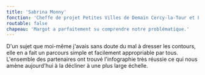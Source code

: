 ```yaml
---
title: 'Sabrina Monny'
fonction: 'Cheffe de projet Petites Villes de Demain Cercy-la-Tour et Luzy'
routable: false
chapeau: 'Margot a parfaitement su comprendre notre problématique.'
---
```


D'un sujet que moi-même j'avais sans doute du mal à dresser les contours, elle en a fait un parcours simple et facilement appropriable par tous. L'ensemble des partenaires ont trouvé l'infographie très réussie ce qui nous amène aujourd'hui à la décliner à une plus large échelle.